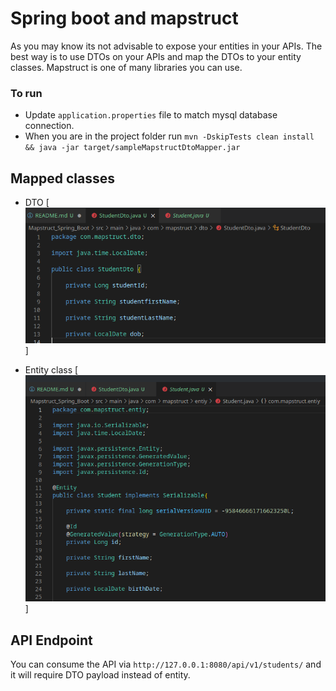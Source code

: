 # Spring boot and mapstruct

As you may know its not advisable to expose your entities in your APIs. The best way is to use DTOs on your APIs and map the DTOs to your entity classes.
Mapstruct is one of many libraries you can use.

### To run
- Update `application.properties` file to match mysql database connection.
- When you are in the project folder run `mvn -DskipTests clean install && java -jar target/sampleMapstructDtoMapper.jar`

## Mapped classes

- DTO
[<img src="screens/dto.png" alt="DTO Class"  />]

- Entity class
[<img src="screens/entity.png" alt="Entity Class"  />]


## API Endpoint

You can consume the API via `http://127.0.0.1:8080/api/v1/students/` and it will require DTO payload instead of entity.